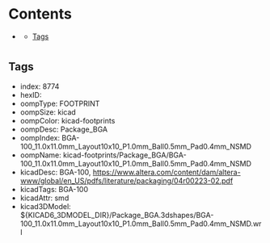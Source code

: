 



Contents
========

* [](#)
	* [Tags](#tags)

# 

## Tags

- index: 8774
- hexID: 
- oompType: FOOTPRINT
- oompSize: kicad
- oompColor: kicad-footprints
- oompDesc: Package_BGA
- oompIndex: BGA-100_11.0x11.0mm_Layout10x10_P1.0mm_Ball0.5mm_Pad0.4mm_NSMD
- oompName: kicad-footprints/Package_BGA/BGA-100_11.0x11.0mm_Layout10x10_P1.0mm_Ball0.5mm_Pad0.4mm_NSMD
- kicadDesc: BGA-100, https://www.altera.com/content/dam/altera-www/global/en_US/pdfs/literature/packaging/04r00223-02.pdf
- kicadTags: BGA-100
- kicadAttr: smd
- kicad3DModel: ${KICAD6_3DMODEL_DIR}/Package_BGA.3dshapes/BGA-100_11.0x11.0mm_Layout10x10_P1.0mm_Ball0.5mm_Pad0.4mm_NSMD.wrl
